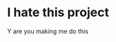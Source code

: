<!DOCTYPE html>
<html>
<body>

<h1>I hate this project</h1>
<p> Y are you making me do this</p>

</body>
</html>
